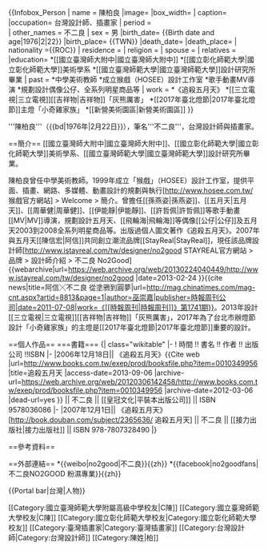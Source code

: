 {{Infobox_Person
| name = 陳柏良
|image=
|box_width=
| caption= 
|occupation= 台灣設計師、插畫家
| period =  
| other_names = 不二良
| sex = 男
|birth_date= {{Birth date and age|1976|2|22}}
|birth_place= {{TWN}}
|death_date=
|death_place=
| nationality ={{ROC}}
| residence =
| religion =
| spouse =
| relatives = 
|education=
*[[國立臺灣師大附中|國立臺灣師大附中]]
*[[國立彰化師範大學|國立彰化師範大學]]美術學系
*[[國立臺灣師範大學|國立臺灣師範大學]]設計研究所畢業
| past = 
*中學美術教師
*成立猴戲（HOSEE）設計工作室
*歌手動畫MV導演
*規劃設計偶像公仔、全系列明星商品等
| work =
*《追殺五月天》
*[[三立電視|三立電視]][[吉祥物|吉祥物]]「灰熊厲害」
*[[2017年臺北燈節|2017年臺北燈節]]主燈「小奇雞家族」
*[[新營美術園區|新營美術園區]]
}}

'''陳柏良'''（{{bd|1976年|2月22日}}），筆名'''不二良'''，台灣設計師與插畫家。

==簡介==
[[國立臺灣師大附中|國立臺灣師大附中]]、[[國立彰化師範大學|國立彰化師範大學]]美術學系、[[國立臺灣師範大學|國立臺灣師範大學]]設計研究所畢業。

陳柏良曾任中學美術教師。1999年成立「猴戲」（HOSEE）設計工作室，提供平面、插畫、網路、多媒體、動畫設計的規劃與執行<ref>[http://www.hosee.com.tw/ 猴戲官方網站] > Welcome > 簡介</ref>。曾擔任[[孫燕姿|孫燕姿]]、[[五月天|五月天]]、[[周華健|周華健]]、[[伊能靜|伊能靜]]、[[許哲佩|許哲佩]]等歌手動畫[[MV|MV]]導演，規劃設計五月天、[[飛輪海|飛輪海]]等偶像[[公仔|公仔]]及五月天2003到2008全系列明星商品等。出版過個人圖文著作《追殺五月天》。2007年與五月天[[陳信宏|阿信]]共同創立潮流品牌[[StayReal|StayReal]]，現任該品牌設計師<ref>[http://www.istayreal.com/tw/designer/no2good STAYREAL官方網站 > 品牌 > 設計師介紹 > 不二良 No2Good] {{webarchive|url=https://web.archive.org/web/20130224040449/http://www.istayreal.com/tw/designer/no2good |date=2013-02-24 }}</ref><ref>{{cite news|title=阿信╳不二良 從塗鴉到圓夢|url=http://mag.chinatimes.com/mag-cnt.aspx?artid=8813&page=1|author=巫崇嘉|publisher=時報周刊公司|date=2011-07-08|work=《[[時報周刊|時報周刊]]》第1741期}}</ref>。2013年設計[[三立電視|三立電視]][[吉祥物|吉祥物]]「灰熊厲害」，2017年為了台北市辦燈節設計「小奇雞家族」的主燈是[[2017年臺北燈節|2017年臺北燈節]]重要的設計。

==個人作品==
===書籍===
{| class="wikitable"
|-
! 時間 !! 書名 !! 作者 !! 出版公司 !!ISBN
|-
|2006年12月18日|| 《追殺五月天》<ref>{{Cite web |url=http://www.books.com.tw/exep/prod/booksfile.php?item=0010349956 |title=追殺五月天 |access-date=2013-09-06 |archive-url=https://web.archive.org/web/20120306142458/http://www.books.com.tw/exep/prod/booksfile.php?item=0010349956 |archive-date=2012-03-06 |dead-url=yes }}</ref> || 不二良 || [[皇冠文化|平裝本出版公司]] || ISBN 9578036086 
|-
|2007年12月1日|| 《追殺五月天》<ref>[http://book.douban.com/subject/2365636/ 追殺五月天]</ref> || 不二良 || [[接力出版社|接力出版社]] || 
ISBN 978-7807328490
|}

==參考資料==
<references />

==外部連結==
*{{weibo|no2good|不二良}}{{zh}}
*{{facebook|no2goodfans|不二良NO2GOOD 粉濕專業}}{{zh}}

{{Portal bar|台灣|人物}}

[[Category:國立臺灣師範大學附屬高級中學校友|C陳]]
[[Category:國立臺灣師範大學校友|C陳]]
[[Category:國立彰化師範大學校友|Category:國立彰化師範大學校友]]
[[Category:臺灣插畫家|Category:臺灣插畫家]]
[[Category:台灣設計師|Category:台灣設計師]]
[[Category:陳姓|柏]]
